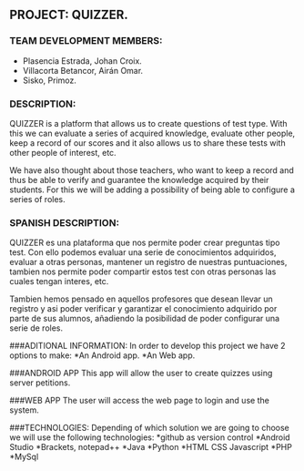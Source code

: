 ## PROJECT: QUIZZER.


### TEAM DEVELOPMENT MEMBERS:
* Plasencia Estrada, Johan Croix.
* Villacorta Betancor, Airán Omar.
* Sisko, Primoz.

### DESCRIPTION:
QUIZZER is a platform that allows us to create questions of test type. With this we can evaluate a series of acquired knowledge, evaluate other people, keep a record of our scores and it also allows us to share these tests with other people of interest, etc. 

We have also thought about those teachers, who want to keep a record and thus be able to verify and guarantee the knowledge acquired by their students. For this we will be adding a possibility of being able to configure a series of roles.

### SPANISH DESCRIPTION:
QUIZZER es una plataforma que nos permite poder crear preguntas tipo test. Con ello podemos evaluar una serie de conocimientos adquiridos, evaluar a otras personas, mantener un registro de nuestras puntuaciones, tambien nos permite poder compartir estos test con otras personas las cuales tengan interes, etc.

Tambien hemos pensado en aquellos profesores que desean llevar un registro y asi poder verificar y garantizar el conocimiento adquirido por parte de sus alumnos, añadiendo la posibilidad de poder configurar una serie de roles.  

###ADITIONAL INFORMATION:
In order to develop this project we have 2 options to make:
    *An Android app.
    *An Web app.

###ANDROID APP 
This app will allow the user to create quizzes using server petitions.

###WEB APP
The user will access the web page to login and use the system.

###TECHNOLOGIES:
Depending of which solution we are going to choose we will use the following technologies:
    *github as version control
    *Android Studio 
    *Brackets, notepad++
    *Java 
    *Python
    *HTML CSS Javascript 
    *PHP
    *MySql
